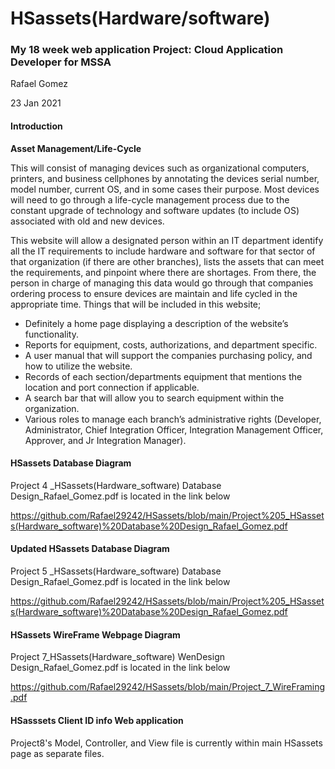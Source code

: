 # HSassets(Hardware/software)
### My 18 week web application Project: Cloud Application Developer for MSSA

Rafael Gomez

23 Jan 2021

#### Introduction
**Asset Management/Life-Cycle** 

This will consist of managing devices such as organizational computers, printers, and business cellphones by annotating the devices serial number, model number, current OS, and in some cases their purpose. Most devices will need to go through a life-cycle management process due to the constant upgrade of technology and software updates (to include OS) associated with old and new devices.

This website will allow a designated person within an IT department identify all the IT requirements to include hardware and software for that sector of that organization (if there are other branches), lists the assets that can meet the requirements, and pinpoint where there are shortages. From there, the person in charge of managing this data would go through that companies ordering process to ensure devices are maintain and life cycled in the appropriate time.
Things that will be included in this website;
+	Definitely a home page displaying a description of the website’s functionality.
+	Reports for equipment, costs, authorizations, and department specific.
+	A user manual that will support the companies purchasing policy, and how to utilize the website.
+	Records of each section/departments equipment that mentions the location and port connection if applicable.
+	A search bar that will allow you to search equipment within the organization.
+	Various roles to manage each branch’s administrative rights (Developer, Administrator, Chief Integration Officer, Integration Management Officer, Approver, and Jr Integration Manager).

#### HSassets Database Diagram

Project 4 _HSassets(Hardware_software) Database Design_Rafael_Gomez.pdf is located in the link below

https://github.com/Rafael29242/HSassets/blob/main/Project%205_HSassets(Hardware_software)%20Database%20Design_Rafael_Gomez.pdf

#### Updated HSassets Database Diagram

Project 5 _HSassets(Hardware_software) Database Design_Rafael_Gomez.pdf is located in the link below

https://github.com/Rafael29242/HSassets/blob/main/Project%205_HSassets(Hardware_software)%20Database%20Design_Rafael_Gomez.pdf

#### HSassets WireFrame Webpage Diagram

Project 7_HSassets(Hardware_software) WenDesign Design_Rafael_Gomez.pdf is located in the link below

https://github.com/Rafael29242/HSassets/blob/main/Project_7_WireFraming.pdf

#### HSasssets Client ID info Web application

Project8's Model, Controller, and View file is currently within main HSassets page as separate files.
